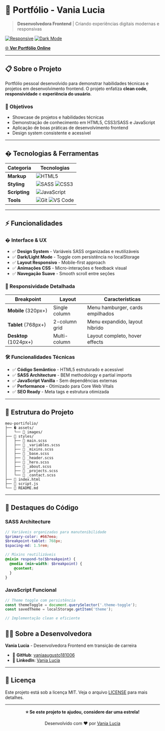 # 🌟 Portfólio - Vania Lucia

> **Desenvolvedora Frontend** | Criando experiências digitais modernas e responsivas

[![Responsive](https://img.shields.io/badge/design-responsive-blue)](#)
[![Dark Mode](https://img.shields.io/badge/theme-dark%20%7C%20light-purple)](#)

[🌐 **Ver Portfólio Online**](#)

---

## 📋 **Sobre o Projeto**

Portfólio pessoal desenvolvido para demonstrar habilidades técnicas e projetos em desenvolvimento frontend. O projeto enfatiza **clean code**, **responsividade** e **experiência do usuário**.

### **🎯 Objetivos**
- Showcase de projetos e habilidades técnicas
- Demonstração de conhecimento em HTML5, CSS3/SASS e JavaScript
- Aplicação de boas práticas de desenvolvimento frontend
- Design system consistente e acessível

---

## � **Tecnologias & Ferramentas**

<div align="center">

| **Categoria** | **Tecnologias** |
|---------------|-----------------|
| **Markup** | ![HTML5](https://img.shields.io/badge/HTML5-E34F26?style=for-the-badge&logo=html5&logoColor=white) |
| **Styling** | ![SASS](https://img.shields.io/badge/SASS-hotpink.svg?style=for-the-badge&logo=SASS&logoColor=white) ![CSS3](https://img.shields.io/badge/CSS3-1572B6?style=for-the-badge&logo=css3&logoColor=white) |
| **Scripting** | ![JavaScript](https://img.shields.io/badge/JavaScript-F7DF1E?style=for-the-badge&logo=javascript&logoColor=black) |
| **Tools** | ![Git](https://img.shields.io/badge/GIT-E44C30?style=for-the-badge&logo=git&logoColor=white) ![VS Code](https://img.shields.io/badge/VS%20Code-0078d4.svg?style=for-the-badge&logo=visual-studio-code&logoColor=white) |

</div>

---

## ⚡ **Funcionalidades**

### **� Interface & UX**
- ✅ **Design System** - Variáveis SASS organizadas e reutilizáveis
- ✅ **Dark/Light Mode** - Toggle com persistência no localStorage
- ✅ **Layout Responsivo** - Mobile-first approach
- ✅ **Animações CSS** - Micro-interações e feedback visual
- ✅ **Navegação Suave** - Smooth scroll entre seções

### **📱 Responsividade Detalhada**
| **Breakpoint** | **Layout** | **Características** |
|----------------|------------|---------------------|
| **Mobile** (320px+) | Single column | Menu hamburger, cards empilhados |
| **Tablet** (768px+) | 2-column grid | Menu expandido, layout híbrido |
| **Desktop** (1024px+) | Multi-column | Layout completo, hover effects |

### **🛠 Funcionalidades Técnicas**
- ✅ **Código Semântico** - HTML5 estruturado e acessível
- ✅ **SASS Architecture** - BEM methodology e partial imports
- ✅ **JavaScript Vanilla** - Sem dependências externas
- ✅ **Performance** - Otimizado para Core Web Vitals
- ✅ **SEO Ready** - Meta tags e estrutura otimizada

---

## 📂 **Estrutura do Projeto**

```
meu-portifolio/
├── � assets/
│   └── 📁 images/
├── 📁 styles/
│   ├── 📄 main.scss
│   ├── 📄 _variables.scss
│   ├── 📄 _mixins.scss
│   ├── 📄 _base.scss
│   ├── 📄 _header.scss
│   ├── 📄 _hero.scss
│   ├── 📄 _about.scss
│   ├── 📄 _projects.scss
│   └── 📄 _contact.scss
├── 📄 index.html
├── 📄 script.js
└── 📄 README.md
```

---

## 🎯 **Destaques do Código**

### **SASS Architecture**
```scss
// Variáveis organizadas para manutenibilidade
$primary-color: #667eea;
$breakpoint-tablet: 768px;
$spacing-md: 1.5rem;

// Mixins reutilizáveis
@mixin respond-to($breakpoint) {
  @media (min-width: $breakpoint) {
    @content;
  }
}
```

### **JavaScript Funcional**
```javascript
// Theme toggle com persistência
const themeToggle = document.querySelector('.theme-toggle');
const savedTheme = localStorage.getItem('theme');

// Implementação clean e eficiente
```


## 👩‍💻 **Sobre a Desenvolvedora**

**Vania Lucia** - Desenvolvedora Frontend em transição de carreira

- 🔗 **GitHub**: <a href="https://github.com/vaniaaugusto181006" target="_blank">vaniaaugusto181006</a>
- 💼 **LinkedIn**: <a href="https://www.linkedin.com/in/vania-lucia-755376106/" target="_blank">Vania Lucia</a>

---

## 📄 **Licença**

Este projeto está sob a licença MIT. Veja o arquivo [LICENSE](LICENSE) para mais detalhes.

---

<div align="center">

**⭐ Se este projeto te ajudou, considere dar uma estrela!**

Desenvolvido com ❤️ por [Vania Lucia](https://github.com/vaniaaugusto181006)


</div>

